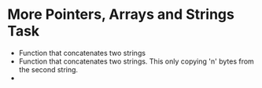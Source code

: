 # More Pointers, Arrays and Strings Task
* Function that concatenates two strings
* Function that concatenates two strings. This only copying 'n' bytes from the second string.
* 
